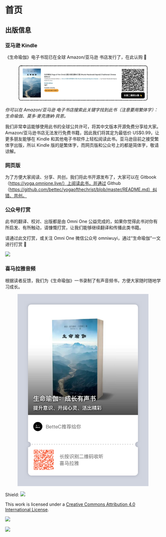 # 首页

## 出版信息

### 亚马逊 Kindle

《生命瑜伽》电子书现已在全球 Amazon/亚马逊 书店发行了，在此认购 🚀

<figure><img src=".gitbook/assets/Screen Shot 2022-12-24 at 5.09.49 PM.png" alt=""><figcaption></figcaption></figure>

_你可以在 Amazon/亚马逊 电子书店搜索此关键字找到此书（注意要用繁体字）：生命瑜伽、莫多·麥克唐納·貝恩。_

我们非常幸运能够使用此书的全球公共许可，将其中文版本开源免费分享给大家。Amazon/亚马逊书店无法发行免费书籍，因此我们将其定为最低价 US$0.99，让更多朋友能够在 Kindle 和其他电子书软件上轻松阅读此书。亚马逊目前之接受繁体字出版，所以 Kindle 版的是繁体字，而网页版和公众号上的都是简体字，敬请谅解。

### **网页版**

为了方便大家阅读、分享、共创，我们将此书开源发布了，大家可以在 Gitbook （https://yoga.omnione.live/）上阅读此书，并通过 Github （https://github.com/bettec/yogaofthechrist/blob/master/README.md）纠错、共创。

### 公众号打赏

此书的翻译、校对、出版都是由 Omni One 公益完成的，如果你觉得此书对你有所启发、有所触动，请慷慨打赏，让我们能够继续翻译和传播此类书籍。

请通过此文打赏，或关注 Omni One 微信公众号 omniwuyi，通过“生命瑜伽”一文进行打赏 🙏

![](https://mmbiz.qpic.cn/mmbiz\_jpg/xws7d9qricCaSTlETS5XOm5Pib2xicSlEcpaiaH2ynLkattwnmHumKFqkambjHBITBjEiaZR3NYcbxsPk9tbicYUIowA/640?wx\_fmt=jpeg)

### **喜马拉雅音频**

根据读者反馈，我们为《生命瑜伽》一书录制了有声音频书，方便大家随时随地学习成长。

<figure><img src=".gitbook/assets/IMG_4008.JPG" alt=""><figcaption></figcaption></figure>

Shield: [![](https://img.shields.io/badge/License-CC%20BY%204.0-lightgrey.svg)](http://creativecommons.org/licenses/by/4.0/)

This work is licensed under a [Creative Commons Attribution 4.0 International License](http://creativecommons.org/licenses/by/4.0/).

[![](https://i.creativecommons.org/l/by/4.0/88x31.png)](http://creativecommons.org/licenses/by/4.0/)

![](<.gitbook/assets/生命瑜伽 copy.png>)


